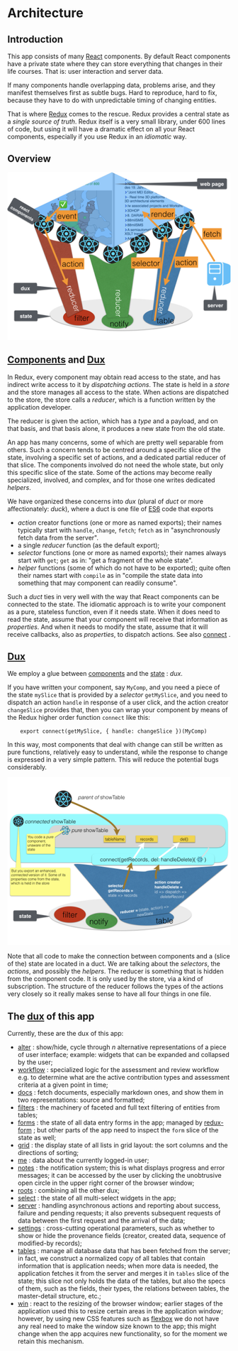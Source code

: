 # Architecture

## Introduction

This app consists of many
[React](../Technology/React.md)
components. By default React components
have a private state where they can store everything that changes in their life
courses. That is: user interaction and server data.

If many components handle overlapping data, problems arise, and they manifest
themselves first as subtle bugs. Hard to reproduce, hard to fix, because they
have to do with unpredictable timing of changing entities.

That is where
[Redux](../Technology/React.md#redux)
comes to the rescue. Redux provides a central
state as a *single source of truth*. Redux itself is a very small library, under
600 lines of code, but using it will have a dramatic effect on all your React
components, especially if you use Redux in an *idiomatic* way.

## Overview

![diag](../design/design.007.png)

## [Components](../Client/Components.md) and [Dux](../Client/Dux.md)

In Redux, every component may obtain read access to the state, and has indirect
write access to it by *dispatching* *actions*. The state is held in a *store*
and the store manages all access to the state. When actions are dispatched to
the store, the store calls a *reducer*, which is a function written by the
application developer.

The reducer is given the action, which has a *type* and a payload, and on that
basis, and that basis alone, it produces a new state from the old state.

An app has many concerns, some of which are pretty well separable from others.
Such a concern tends to be centred around a specific slice of the state,
involving a specific set of actions, and a dedicated partial reducer of that
slice. The components involved do not need the whole state, but only this
specific slice of the state. Some of the actions may become really specialized,
involved, and complex, and for those one writes dedicated *helpers*.

We have organized these concerns into *dux* (plural of *duct* or more
affectionately: *duck*), where a duct is one file of
[ES6](ES6)
code that
exports

*   *action* creator functions (one or more as named exports); their names
    typically start with `handle`, `change`, `fetch`; `fetch` as in
    "asynchronously fetch data from the server".
*   a single *reducer* function (as the default export);
*   *selector* functions (one or more as named exports); their names always start
    with `get`; `get` as in: "get a fragment of the whole state".
*   *helper* functions (some of which do not have to be exported); quite often
    their names start with `compile` as in "compile the state data into something
    that may component can readily consume".

Such a *duct* ties in very well with the way that React components can be
connected to the state. The idiomatic approach is to write your component as a
pure, stateless function, even if it needs state. When it does need to read the
state, assume that your component will receive that information as *properties*.
And when it needs to modify the state, assume that it will receive callbacks,
also as *properties*, to dispatch actions. See also
[connect](../Technology/React.md#connect)
.

## [Dux](../Client/Dux.md)

We employ a glue between
[components](../Client/Components.md)
and the
[state](../Technology/React.md#redux)
:
*dux*.

If you have written your component, say `MyComp`, and you need a piece of the
state `mySlice` that is provided by a *selector* `getMySlice`, and you need to
dispatch an action `handle` in response of a user click, and the action creator
`changeSlice` provides that, then you can wrap your component by means of the
Redux higher order function `connect` like this:

```es6
    export connect(getMySlice, { handle: changeSlice })(MyComp)
```

In this way, most components that deal with change can still be written as pure
functions, relatively easy to understand, while the response to change is
expressed in a very simple pattern. This will reduce the potential bugs
considerably.

![diag](../design/design.008.png)

Note that all code to make the connection between components and a (slice of
the) state are located in a duct. We are talking about the *selectors*, the
*actions*, and possibly the *helpers*. The reducer is something that is hidden
from the component code. It is only used by the store, via a kind of
subscription. The structure of the reducer follows the types of the actions very
closely so it really makes sense to have all four things in one file.

## The [dux](../Client/Dux.md) of this app

Currently, these are the dux of this app:

*   [alter](../Client/Dux.md#alter)
    :
    show/hide, cycle through *n* alternative representations
    of a piece of user interface; example: widgets that can be expanded and
    collapsed by the user;
*   [workflow](../Client/Dux.md#workflow)
    :
    specialized logic for the assessment and review
    workflow e.g. to determine what are the active contribution types and
    assessment criteria at a given point in time;
*   [docs](../Client/Dux.md#docs)
    :
    fetch documents, especially markdown ones, and show them in
    two representations: source and formatted;
*   [filters](../Client/Dux.md#filters)
    :
    the machinery of faceted and full text filtering of
    entities from tables;
*   [forms](../Client/Dux.md#forms)
    :
    the state of all data entry forms in the app; managed by
    [redux-form]({{reduxFormBase}})
    ;
    but other parts of the app need to
    inspect the `form` slice of the state as well;
*   [grid](../Client/Dux.md#grid)
    :
    the display state of all lists in grid layout: the sort
    columns and the directions of sorting;
*   [me](../Client/Dux.md#me)
    :
    data about the currently logged-in user;
*   [notes](../Client/Dux.md#notes)
    :
    the notification system; this is what displays progress
    and error messages; it can be accessed by the user by clicking the unobtrusive
    open circle in the upper right corner of the browser window;
*   [roots](../Client/Dux.md#roots)
    :
    combining all the other dux;
*   [select](../Client/Dux.md#select)
    :
    the state of all multi-select widgets in the app;
*   [server](../Client/Dux.md#server)
    :
    handling asynchronous actions and reporting about
    success, failure and pending requests; it also prevents subsequent requests of
    data between the first request and the arrival of the data;
*   [settings](../Client/Dux.md#settings)
    :
    cross-cutting operational parameters, such as
    whether to show or hide the provenance fields (creator, created data, sequence
    of modified-by records);
*   [tables](../Client/Dux.md#tables)
    :
    manage all database data that has been fetched from the
    server; in fact, we construct a normalized copy of all tables that contain
    information that is application needs; when more data is needed, the
    application fetches it from the server and merges it in `tables` slice of the
    state; this slice not only holds the data of the tables, but also the specs of
    them, such as the fields, their types, the relations between tables, the
    master-detail structure, etc.;
*   [win](../Client/Dux.md#win)
    :
    react to the resizing of the browser window; earlier stages of
    the application used this to resize certain areas in the application window;
    however, by using new CSS features such as
    [flexbox]({{flexbox}})
    we do
    not have any real need to make the window size known to the app; this might
    change when the app acquires new functionality, so for the moment we retain
    this mechanism.
